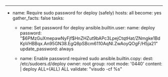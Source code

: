 ---
- name: Require sudo password for deploy (safely)
  hosts: all
  become: yes
  gather_facts: false
  tasks:
    - name: Set password for deploy
      ansible.builtin.user:
        name: deploy
        password: "$$6$PMzGuXmepawNyFjf$HnZHZut9bAPc3LpejCtqtHat/ZNmgke1BdKpVHBBqx.An95GN38.EgQ8pSBcm6110AqNl.ZwAoyQOgF/H5ja21"
        update_password: always

    - name: Enable password required sudo
      ansible.builtin.copy:
        dest: /etc/sudoers.d/deploy
        owner: root
        group: root
        mode: '0440'
        content: |
          deploy ALL=(ALL) ALL
        validate: "visudo -cf %s"
